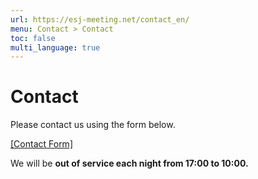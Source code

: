 ```yaml
---
url: https://esj-meeting.net/contact_en/
menu: Contact > Contact
toc: false
multi_language: true
---
```


# Contact
<!---
## Before your question
Before contacting us, please also review our [Frequently Asked Questions](faq_en) in advance.

## Send a question or request
--->
Please contact us using the form below.

[\[Contact Form\]](https://otoiawase.jp/do/public/form/seitai/3)

We will be **out of service each night from 17:00 to 10:00.**
